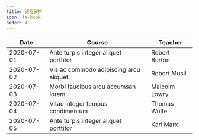 ```yaml
---
title: 课程安排
icon: fa-book
order: 4
---
```


<div class="table-wrapper">
  <table>
    <thead>
      <tr>
        <th>Date</th>
        <th>Course</th>
        <th>Teacher</th>
      </tr>
    </thead>
    <tbody>
      <tr>
        <td>2020-07-01</td>
        <td>Ante turpis integer aliquet porttitor</td>
        <td>Robert Burton</td>
      </tr>
      <tr>
        <td>2020-07-02</td>
        <td>Vis ac commodo adipiscing arcu aliquet</td>
        <td>Robert Musil</td>
      </tr>
      <tr>
        <td>2020-07-03</td>
        <td> Morbi faucibus arcu accumsan lorem</td>
        <td>Malcolm Lowry</td>
      </tr>
      <tr>
        <td>2020-07-04</td>
        <td>Vitae integer tempus condimentum</td>
        <td>Thomas Wolfe</td>
      </tr>
      <tr>
        <td>2020-07-05</td>
        <td>Ante turpis integer aliquet porttitor</td>
        <td>Karl Marx</td>
      </tr>
    </tbody>
  </table>
</div>